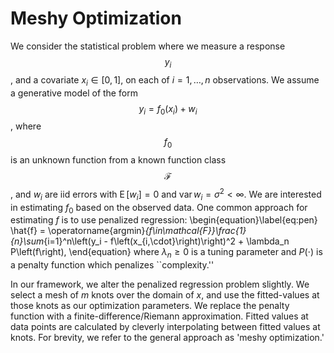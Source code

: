 # Meshy Optimization

We consider the statistical problem where we measure a response $$y_i$$, and a covariate $x_i\in[0,1]$, on each of $i=1,\ldots,n$ observations. We assume a generative model of the form $$y_i = f_0 \left(x_i \right) + w_i$$, where $$f_0$$ is an unknown function from a known function class $$\mathcal{F}$$, and $w_i$ are iid errors with $\operatorname{E}\left[w_i\right] = 0$ and $\operatorname{var}{w_i} = \sigma^2 < \infty$. We are interested in estimating $f_0$ based on the observed data. One common approach for estimating $f$ is to use penalized regression:
	\begin{equation}\label{eq:pen}
	\hat{f} = \operatorname{argmin}_{f\in\mathcal{F}}\frac{1}{n}\sum_{i=1}^n\left(y_i - f\left(x_{i,\cdot}\right)\right)^2 + \lambda_n P\left(f\right),
	\end{equation}
where $\lambda_n \geq 0$ is a tuning parameter and $P(\cdot)$ is a penalty function which penalizes ``complexity.''

In our framework, we alter the penalized regression problem slightly. We select a mesh of $m$ knots over the domain of $x$, and use the fitted-values at those knots as our optimization parameters. We replace the penalty function with a finite-difference/Riemann approximation. Fitted values at data points are calculated by cleverly interpolating between fitted values at knots. For brevity, we refer to the general approach as 'meshy optimization.' 

